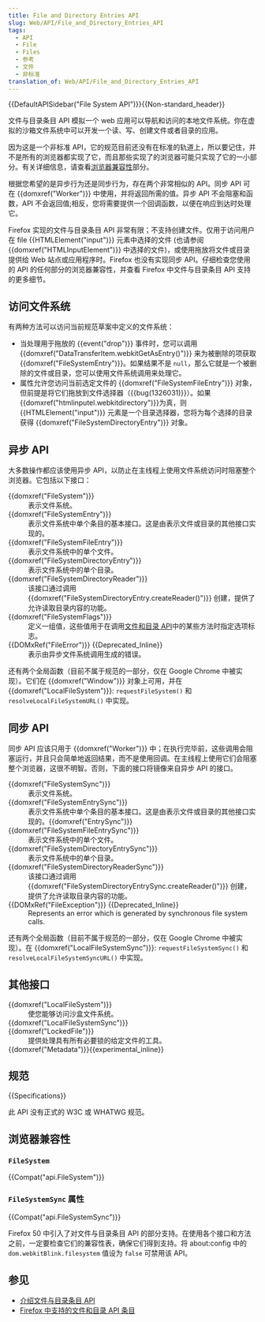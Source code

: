 ```yaml
---
title: File and Directory Entries API
slug: Web/API/File_and_Directory_Entries_API
tags:
  - API
  - File
  - Files
  - 参考
  - 文件
  - 非标准
translation_of: Web/API/File_and_Directory_Entries_API
---
```

<p>{{DefaultAPISidebar("File System API")}}{{Non-standard_header}}</p>

<p>文件与目录条目 API 模拟一个 web 应用可以导航和访问的本地文件系统。你在虚拟的沙箱文件系统中可以开发一个读、写、创建文件或者目录的应用。</p>

<div class="note">
<p>因为这是一个非标准 API，它的规范目前还没有在标准的轨道上，所以要记住，并不是所有的浏览器都实现了它，而且那些实现了的浏览器可能只实现了它的一小部分。有关详细信息，请查看<a href="#浏览器兼容性">浏览器兼容性</a>部分。</p>
</div>

<p>根据您希望的是异步行为还是同步行为，存在两个非常相似的 API。同步 API 可在 {{domxref("Worker")}} 中使用，并将返回所需的值。异步 API 不会阻塞和函数，API 不会返回值;相反，您将需要提供一个回调函数，以便在响应到达时处理它。</p>

<div class="warning">
<p>Firefox 实现的文件与目录条目 API 非常有限；不支持创建文件。仅用于访问用户在 file {{HTMLElement("input")}} 元素中选择的文件 (也请参阅 {{domxref("HTMLInputElement")}} 中选择的文件)，或使用拖放将文件或目录提供给 Web 站点或应用程序时。Firefox 也没有实现同步 API。仔细检查您使用的 API 的任何部分的浏览器兼容性，并查看 Firefox 中文件与目录条目 API 支持的更多细节。</p>
</div>

<h2 id="访问文件系统">访问文件系统</h2>

<p>有两种方法可以访问当前规范草案中定义的文件系统：</p>

<ul>
 <li>当处理用于拖放的 {{event("drop")}} 事件时，您可以调用 {{domxref("DataTransferItem.webkitGetAsEntry()")}} 来为被删除的项获取{{domxref("FileSystemEntry")}}。如果结果不是 <code>null</code>，那么它就是一个被删除的文件或目录，您可以使用文件系统调用来处理它。</li>
 <li>属性允许您访问当前选定文件的 {{domxref("FileSystemFileEntry")}} 对象，但前提是将它们拖放到文件选择器（{{bug(1326031)}}）。如果{{domxref("htmlinputel.webkitdirectory")}}为真，则 {{HTMLElement("input")}} 元素是一个目录选择器，您将为每个选择的目录获得 {{domxref("FileSystemDirectoryEntry")}} 对象。</li>
</ul>

<h2 id="异步_API">异步 API</h2>

<p>大多数操作都应该使用异步 API，以防止在主线程上使用文件系统访问时阻塞整个浏览器。它包括以下接口：</p>

<dl>
 <dt>{{domxref("FileSystem")}}</dt>
 <dd>表示文件系统。</dd>
 <dt>{{domxref("FileSystemEntry")}}</dt>
 <dd>表示文件系统中单个条目的基本接口。这是由表示文件或目录的其他接口实现的。</dd>
 <dt>{{domxref("FileSystemFileEntry")}}</dt>
 <dd>表示文件系统中的单个文件。</dd>
 <dt>{{domxref("FileSystemDirectoryEntry")}}</dt>
 <dd>表示文件系统中的单个目录。</dd>
 <dt>{{domxref("FileSystemDirectoryReader")}}</dt>
 <dd>该接口通过调用 {{domxref("FileSystemDirectoryEntry.createReader()")}} 创建，提供了允许读取目录内容的功能。</dd>
 <dt>{{domxref("FileSystemFlags")}}</dt>
 <dd>定义一组值，这些值用于在调用<a href="/en-US/docs/Web/API/File_and_Directory_Entries_API">文件和目录 API</a>中的某些方法时指定选项标志。</dd>
 <dt>{{DOMxRef("FileError")}} {{Deprecated_Inline}}</dt>
 <dd>表示由异步文件系统调用生成的错误。</dd>
</dl>

<p>还有两个全局函数（目前不属于规范的一部分，仅在 Google Chrome 中被实现）。它们在 {{domxref("Window")}} 对象上可用，并在{{domxref("LocalFileSystem")}}: <code>requestFileSystem()</code> 和 <code>resolveLocalFileSystemURL()</code> 中实现。</p>

<h2 id="同步API">同步 API</h2>

<p>同步 API 应该只用于 {{domxref("Worker")}} 中；在执行完毕前，这些调用会阻塞运行，并且只会简单地返回结果，而不是使用回调。在主线程上使用它们会阻塞整个浏览器，这很不明智。否则，下面的接口将镜像来自异步 API 的接口。</p>

<dl>
 <dt>{{domxref("FileSystemSync")}}</dt>
 <dd>表示文件系统。</dd>
 <dt>{{domxref("FileSystemEntrySync")}}</dt>
 <dd>表示文件系统中单个条目的基本接口。这是由表示文件或目录的其他接口实现的。{{domxref("EntrySync")}}</dd>
 <dt>{{domxref("FileSystemFileEntrySync")}}</dt>
 <dd>表示文件系统中的单个文件。</dd>
 <dt>{{domxref("FileSystemDirectoryEntrySync")}}</dt>
 <dd>表示文件系统中的单个目录。</dd>
 <dt>{{domxref("FileSystemDirectoryReaderSync")}}</dt>
 <dd>该接口通过调用 {{domxref("FileSystemDirectoryEntrySync.createReader()")}} 创建，提供了允许读取目录内容的功能。</dd>
 <dt>{{DOMxRef("FileException")}} {{Deprecated_Inline}}</dt>
 <dd>Represents an error which is generated by synchronous file system calls.</dd>
</dl>

<p>还有两个全局函数（目前不属于规范的一部分，仅在 Google Chrome 中被实现）。在 {{domxref("LocalFileSystemSync")}}: <code>requestFileSystemSync()</code> 和 <code>resolveLocalFileSystemSyncURL()</code> 中实现。</p>

<h2 id="其他接口">其他接口</h2>

<dl>
 <dt>{{domxref("LocalFileSystem")}}</dt>
 <dd>使您能够访问沙盒文件系统。</dd>
 <dt>{{domxref("LocalFileSystemSync")}}</dt>
 <dt></dt>
 <dt>{{domxref("LockedFile")}}</dt>
 <dd>提供处理具有所有必要锁的给定文件的工具。</dd>
 <dt>{{domxref("Metadata")}}{{experimental_inline}}</dt>
</dl>

<h2 id="规范">规范</h2>

{{Specifications}}

<p>此 API 没有正式的 W3C 或 WHATWG 规范。</p>

<h2 id="浏览器兼容性">浏览器兼容性</h2>

<h3 id="FileSystem"><code>FileSystem</code></h3>



<p>{{Compat("api.FileSystem")}}</p>

<h3 id="FileSystemSync_属性"><code>FileSystemSync</code> 属性</h3>

<p>{{Compat("api.FileSystemSync")}}</p>

<p>Firefox 50 中引入了对文件与目录条目 API 的部分支持。在使用各个接口和方法之前，一定要检查它们的兼容性表，确保它们得到支持。将 about:config 中的 <code>dom.webkitBlink.filesystem</code> 值设为 <code>false</code> 可禁用该 API。</p>

<h2 id="参见">参见</h2>

<ul>
 <li><a href="/en-US/docs/Web/API/File_and_Directory_Entries_API/Introduction">介绍文件与目录条目 API</a></li>
 <li><a href="/en-US/docs/Web/API/File_and_Directory_Entries_API/Firefox_support">Firefox 中支持的文件和目录 API 条目</a></li>
</ul>

